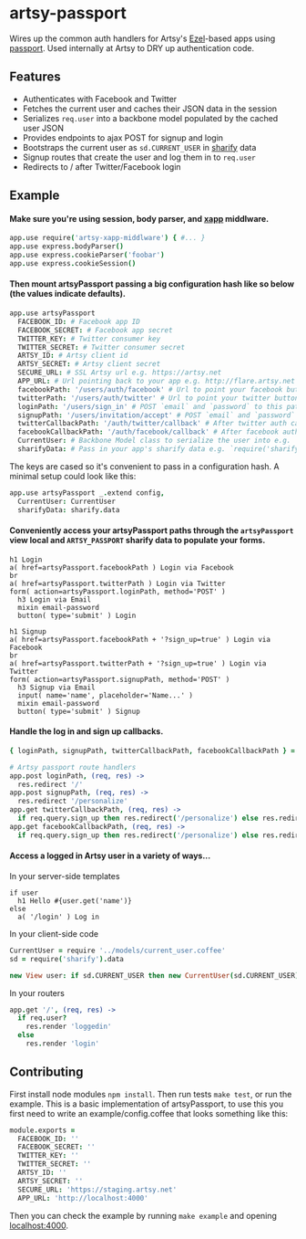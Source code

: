 # artsy-passport

Wires up the common auth handlers for Artsy's [Ezel](ezeljs.com)-based apps using [passport](http://passportjs.org/). Used internally at Artsy to DRY up authentication code.

## Features

* Authenticates with Facebook and Twitter
* Fetches the current user and caches their JSON data in the session
* Serializes `req.user` into a backbone model populated by the cached user JSON
* Provides endpoints to ajax POST for signup and login
* Bootstraps the current user as `sd.CURRENT_USER` in [sharify](https://github.com/artsy/sharify) data
* Signup routes that create the user and log them in to `req.user`
* Redirects to / after Twitter/Facebook login

## Example

#### Make sure you're using session, body parser, and [xapp](https://github.com/artsy/artsy-xapp-middleware) middlware.

````coffeescript
app.use require('artsy-xapp-middlware') { #... }
app.use express.bodyParser()
app.use express.cookieParser('foobar')
app.use express.cookieSession()
````

#### Then mount artsyPassport passing a big configuration hash like so below (the values indicate defaults).

````coffeescript
app.use artsyPassport
  FACEBOOK_ID: # Facebook app ID
  FACEBOOK_SECRET: # Facebook app secret
  TWITTER_KEY: # Twitter consumer key
  TWITTER_SECRET: # Twitter consumer secret
  ARTSY_ID: # Artsy client id
  ARTSY_SECRET: # Artsy client secret
  SECURE_URL: # SSL Artsy url e.g. https://artsy.net
  APP_URL: # Url pointing back to your app e.g. http://flare.artsy.net
  facebookPath: '/users/auth/facebook' # Url to point your facebook button to
  twitterPath: '/users/auth/twitter' # Url to point your twitter button to
  loginPath: '/users/sign_in' # POST `email` and `password` to this path to login
  signupPath: '/users/invitation/accept' # POST `email` and `password` to this path to signup
  twitterCallbackPath: '/auth/twitter/callback' # After twitter auth callback url
  facebookCallbackPath: '/auth/facebook/callback' # After facebook auth callback url
  CurrentUser: # Backbone Model class to serialize the user into e.g. `CurrentUser`
  sharifyData: # Pass in your app's sharify data e.g. `require('sharify').data`
````

The keys are cased so it's convenient to pass in a configuration hash. A minimal setup could look like this:

````coffeescript
app.use artsyPassport _.extend config,
  CurrentUser: CurrentUser
  sharifyData: sharify.data
````

#### Conveniently access your artsyPassport paths through the `artsyPassport` view local and `ARTSY_PASSPORT` sharify data to populate your forms.

````jade
h1 Login
a( href=artsyPassport.facebookPath ) Login via Facebook
br
a( href=artsyPassport.twitterPath ) Login via Twitter
form( action=artsyPassport.loginPath, method='POST' )
  h3 Login via Email
  mixin email-password
  button( type='submit' ) Login

h1 Signup
a( href=artsyPassport.facebookPath + '?sign_up=true' ) Login via Facebook
br
a( href=artsyPassport.twitterPath + '?sign_up=true' ) Login via Twitter
form( action=artsyPassport.signupPath, method='POST' )
  h3 Signup via Email
  input( name='name', placeholder='Name...' )
  mixin email-password
  button( type='submit' ) Signup
````

#### Handle the log in and sign up callbacks.

````coffeescript
{ loginPath, signupPath, twitterCallbackPath, facebookCallbackPath } = artsyPassport.options

# Artsy passport route handlers
app.post loginPath, (req, res) ->
  res.redirect '/'
app.post signupPath, (req, res) ->
  res.redirect '/personalize'
app.get twitterCallbackPath, (req, res) ->
  if req.query.sign_up then res.redirect('/personalize') else res.redirect('/')
app.get facebookCallbackPath, (req, res) ->
  if req.query.sign_up then res.redirect('/personalize') else res.redirect('/')
````

#### Access a logged in Artsy user in a variety of ways...

In your server-side templates

````jade
if user
  h1 Hello #{user.get('name')}
else
  a( '/login' ) Log in
````

In your client-side code

````coffeescript
CurrentUser = require '../models/current_user.coffee'
sd = require('sharify').data

new View user: if sd.CURRENT_USER then new CurrentUser(sd.CURRENT_USER) else null
````

In your routers

````coffeescript
app.get '/', (req, res) ->
  if req.user?
    res.render 'loggedin'
  else
    res.render 'login'
````

## Contributing

First install node modules `npm install`. Then run tests `make test`, or run the example. This is a basic implementation of artsyPassport, to use this you first need to write an example/config.coffee that looks something like this:

````coffeescript
module.exports =
  FACEBOOK_ID: ''
  FACEBOOK_SECRET: ''
  TWITTER_KEY: ''
  TWITTER_SECRET: ''
  ARTSY_ID: ''
  ARTSY_SECRET: ''
  SECURE_URL: 'https://staging.artsy.net'
  APP_URL: 'http://localhost:4000'
````

Then you can check the example by running `make example` and opening [localhost:4000](http://localhost:4000).